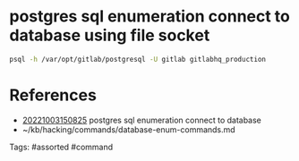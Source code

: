# postgres sql enumeration connect to database using file socket
```bash
psql -h /var/opt/gitlab/postgresql -U gitlab gitlabhq_production
```

# References
- [20221003150825](/zet/20221003150825/README.md) postgres sql enumeration connect to database
- ~/kb/hacking/commands/database-enum-commands.md

Tags:
    #assorted #command
